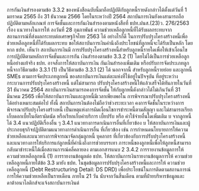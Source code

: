 การกันเงินสำรองตามข้อ 3.3.2 ของหนังสือฉบับนี้มาถือปฏิบัติกับลูกหนี้รายดังกล่าวได้ตั้งแต่วันที่ 1 มกราคม
2565 ถึง 31 ธันวาคม 2566 โดยในระหว่างปี 2564 สถาบันการเงินยังคงสามารถถือปฏิบัติตามหลักเกณฑ์
การจัดชั้นและการกันเงินสํารองตามหนังสือที่ ธปท.ฝนส.(23)ว. 276/2563 เรื่อง แนวทางในการให้
ลงวันที่ 28 กุมภาพันธ์
ความช่วยเหลือลูกหนี้ที่ได้รับผลกระทบจากสถานการณ์ที่ส่งผลกระทบต่อเศรษฐกิจไทย
2563 ได้
อย่างไรก็ดี ในการปรับปรุงโครงสร้างหนี้เพื่อช่วยเหลือลูกหนี้ที่ได้รับผลกระทบ
ขอให้สถาบันการเงินคำนึงถึงประโยชน์ที่ลูกหนี้จะได้รับเป็นหลัก โดยหาก ธปท. เห็นว่า สถาบันการเงินมี
การปรับปรุงโครงสร้างหนี้สำหรับลูกหนี้รายใดเพื่อให้เข้าเงื่อนไขการปฏิบัติตามหลักการจัดชั้นและการกัน
เงินสำรองตามข้อ 3.3.2 (1) โดยไม่ได้เป็นการช่วยเหลือลูกหนี้อย่างแท้จริง ธปท. อาจสั่งการให้สถาบันการเงิน
กันเงินสำรองเพิ่มเติม หรือปรับการจัดประเภทลูกหนี้จากวิธีตามข้อ 3.3.1 (1) เป็นวิธีตามข้อ 3.3.1 (2) ได้
นอกจากนี้ สำหรับลูกหนี้รายย่อย และลูกหนี้ SMEs ตามการจัดประเภทลูกหนี้
ของสถาบันการเงินแต่ละแห่งที่ใช้อยู่ในปัจจุบัน ที่อยู่ระหว่างกระบวนการปรับปรุงโครงสร้างหนี้ แต่ไม่สามารถ
ปรับปรุงโครงสร้างหนี้ให้แล้วเสร็จได้ทันภายในวันที่ 31 ธันวาคม 2564 สถาบันการเงินสามารถคงการจัดชั้น
ให้กับลูกหนี้ดังกล่าวได้ไม่เกินวันที่ 31 มีนาคม 2565 เพื่อให้สถาบันการเงินและลูกหนี้มีเวลาเพียงพอใน
การพิจารณาปรับปรุงโครงสร้างหนี้ได้อย่างเหมาะสมต่อไป ทั้งนี้ สถาบันการเงินต้องไม่ถือว่าช่วงระยะเวลา
คงการจัดชั้นในระหว่างการพิจารณาปรับปรุงโครงสร้างหนี้ เป็นเหตุแห่งการผิดเงื่อนไขการชำระหนี้ตามสัญญา
และไม่สามารถเรียกเก็บดอกเบี้ยในอัตราผิดนัด หรือเรียกเก็บค่าบริการ เบี้ยปรับ หรือ ค่าใช้จ่ายอื่นใดเพิ่มเติม
บ
จากลูกหนี้ได้
3.4 แนวปฏิบัติเรื่องอื่น ๆ
3.4.1 แนวทางการดาเนินการอื่นที่เกี่ยวข้อง
บ
ให้สถาบันการเงินและผู้ประกอบธุรกิจปฏิบัติตามแนวทางการดำเนินการอื่น
ที่เกี่ยวข้อง เช่น การกำหนดนโยบายการให้ความช่วยเหลือและแนวทางการพิจารณาจัดกลุ่มลูกหนี้ บุคลากร
ที่เกี่ยวข้องกับการปรับปรุงโครงสร้างหนี้ และแนวทางการให้บริการแก่ลูกหนี้ที่คำนึงถึงการช่วยบรรเทา
ภาระหนี้ของลูกหนี้เพื่อให้ลูกหนี้สามารถกลับมาชำระหนี้ได้เมื่อสถานการณ์คลี่คลายลง ตามเอกสารแนบ 2
3.4.2 การรายงานข้อมูลการให้ความช่วยเหลือลูกหนี้
(1) การรายงานข้อมูลต่อ ธปท. ให้สถาบันการเงินรายงานข้อมูลการให้
ความช่วยเหลือลูกหนี้ภายใต้ข้อ 3.3 มายัง ธปท. ในชุดข้อมูลการปรับปรุงโครงสร้างหนี้และการให้
ความช่วยเหลือลูกหนี้ (Debt Restructuring Detail: DS DRD) เพื่อประโยชน์ในการติดตามสถานการณ์
การให้ความช่วยเหลือเป็นรายเดือน ภายใน 21 วัน นับจากวันสิ้นเดือน ตามที่ฝ่ายบริหารข้อมูลและ
ดาต้าอนาไลติกส์จะแจ้งสถาบันการเงินต่

